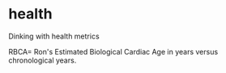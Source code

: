 # health
Dinking with health metrics

RBCA= Ron's Estimated Biological Cardiac Age in years versus chronological years.
